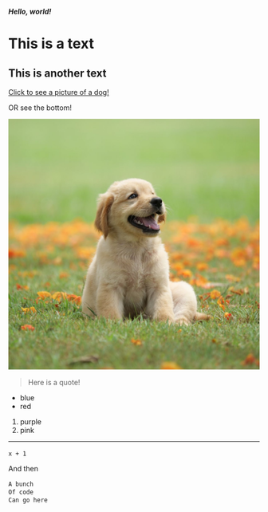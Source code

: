 ***Hello, world!***
# This is a text
## This is another text

[Click to see a picture of a dog!](dog.jpg)

OR see the bottom!

![Image](dog.jpg)

> Here is a quote!

* blue
* red

1. purple
2. pink

---

`x + 1`

And then

```
A bunch
Of code
Can go here

```
